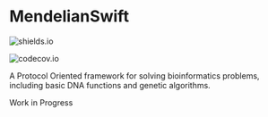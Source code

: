 # MendelianSwift

![shields.io](https://img.shields.io/badge/build-passing-brightgreen.svg)

![codecov.io](https://img.shields.io/badge/test%20coverage-54.76%25-orange.svg)

A Protocol Oriented framework for solving bioinformatics problems, including basic DNA functions and genetic algorithms.

Work in Progress

